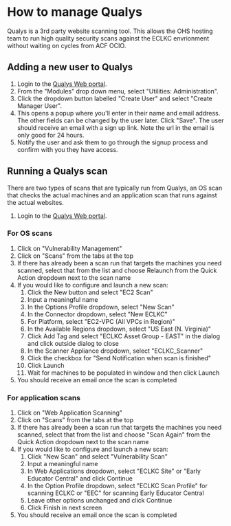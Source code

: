# How to manage Qualys

Qualys is a 3rd party website scanning tool.
This allows the OHS hosting team to run high quality security scans against the ECLKC envrionment without waiting on cycles from ACF OCIO.

## Adding a new user to Qualys

1. Login to the [Qualys Web portal](https://qualysguard.qg3.apps.qualys.com/portal-front/).
2. From the "Modules" drop down menu, select "Utilities: Administration".
3. Click the dropdown button labelled "Create User" and select "Create Manager User".
4. This opens a popup where you'll enter in their name and email address. The other fields can be changed by the user later. Click "Save". The user should receive an email with a sign up link. Note the url in the email is only good for 24 hours.
5. Notify the user and ask them to go through the signup process and confirm with you they have access.

## Running a Qualys scan

There are two types of scans that are typically run from Qualys, an OS scan that checks the actual machines and an application scan that runs against the actual websites.

1. Login to the [Qualys Web portal](https://qualysguard.qg3.apps.qualys.com/portal-front/).

### For OS scans
1. Click on "Vulnerability Management"
2. Click on "Scans" from the tabs at the top
3. If there has already been a scan run that targets the machines you need scanned, select that from the list and choose Relaunch from the Quick Action dropdown next to the scan name
4. If you would like to configure and launch a new scan:
   1.  Click the New button and select "EC2 Scan"
   2.  Input a meaningful name
   3.  In the Options Profile dropdown, select "New Scan"
   4.  In the Connector dropdown, select "New ECLKC"
   5.  For Platform, select "EC2-VPC (All VPCs in Region)"
   6.  In the Available Regions dropdown, select "US East (N. Virginia)"
   7.  Click Add Tag and select "ECLKC Asset Group - EAST" in the dialog and click outside dialog to close
   8.  In the Scanner Appliance dropdown, select "ECLKC_Scanner"
   9.  Click the checkbox for "Send Notification when scan is finished"
   10.  Click Launch
   11.  Wait for machines to be populated in window and then click Launch
5. You should receive an email once the scan is completed

### For application scans
1. Click on "Web Application Scanning"
2. Click on "Scans" from the tabs at the top
3. If there has already been a scan run that targets the machines you need scanned, select that from the list and choose "Scan Again" from the Quick Action dropdown next to the scan name
4. If you would like to configure and launch a new scan:
   1. Click "New Scan" and select "Vulnerability Scan"
   2. Input a meaningful name
   3. In Web Applications dropdown, select "ECLKC Site" or "Early Educator Central" and click Continue
   4. In the Option Profile dropdown, select "ECLKC Scan Profile" for scanning ECLKC or "EEC" for scanning Early Educator Central
   5. Leave other options unchanged and click Continue
   6. Click Finish in next screen
5. You should receive an email once the scan is completed
